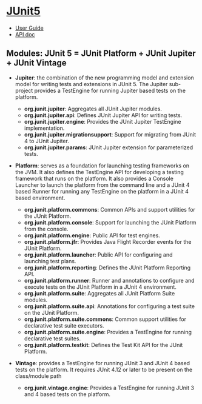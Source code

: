 # [JUnit5](https://junit.org/junit5)
- [User Guide](https://junit.org/junit5/docs/current/user-guide/)
- [API doc](https://junit.org/junit5/docs/current/api/)

## Modules: JUnit 5 = JUnit Platform + JUnit Jupiter + JUnit Vintage
- **Jupiter**: the combination of the new programming model and extension model for writing tests and extensions in JUnit 5. The Jupiter sub-project provides a TestEngine for running Jupiter based tests on the platform. 
    - **org.junit.jupiter**: Aggregates all JUnit Jupiter modules.
    - **org.junit.jupiter.api**: Defines JUnit Jupiter API for writing tests.
    - **org.junit.jupiter.engine**: Provides the JUnit Jupiter TestEngine implementation.
    - **org.junit.jupiter.migrationsupport**: Support for migrating from JUnit 4 to JUnit Jupiter.
    - **org.junit.jupiter.params**: JUnit Jupiter extension for parameterized tests.
  
- **Platform**: serves as a foundation for launching testing frameworks on the JVM. 
It also defines the TestEngine API for developing a testing framework that runs on the platform. 
It also provides a Console Launcher to launch the platform from the command line and a JUnit 4 
based Runner for running any TestEngine on the platform in a JUnit 4 based environment. 
    - **org.junit.platform.commons**: Common APIs and support utilities for the JUnit Platform.
    - **org.junit.platform.console**: Support for launching the JUnit Platform from the console.
    - **org.junit.platform.engine**: Public API for test engines.
    - **org.junit.platform.jfr**: Provides Java Flight Recorder events for the JUnit Platform.
    - **org.junit.platform.launcher**: Public API for configuring and launching test plans.
    - **org.junit.platform.reporting**: Defines the JUnit Platform Reporting API.
    - **org.junit.platform.runner**: Runner and annotations to configure and execute tests on the JUnit Platform in a JUnit 4 environment.
    - **org.junit.platform.suite**: Aggregates all JUnit Platform Suite modules.
    - **org.junit.platform.suite.api**: Annotations for configuring a test suite on the JUnit Platform.
    - **org.junit.platform.suite.commons**: Common support utilities for declarative test suite executors.
    - **org.junit.platform.suite.engine**: Provides a TestEngine for running declarative test suites.
    - **org.junit.platform.testkit**: Defines the Test Kit API for the JUnit Platform.

- **Vintage**: provides a TestEngine for running JUnit 3 and JUnit 4 based tests on the platform. It requires JUnit 4.12 or later to be present on the class/module path 
    - **org.junit.vintage.engine**: Provides a TestEngine for running JUnit 3 and 4 based tests on the platform.


